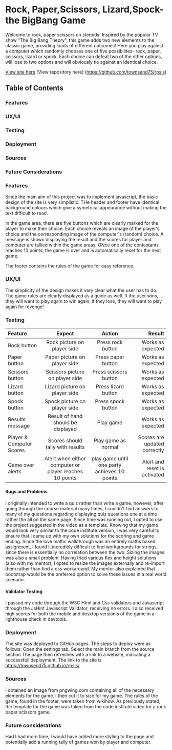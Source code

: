  # Rock, Paper,Scissors, Lizard,Spock- the BigBang Game

 Welcome to rock, paper scissors on steroids! Inspired by the popular TV show "The Big Bang Theory", this game adds two new elements to the classic game, providing loads of different outcomes! Here you play against a computer which randomly chooses one of five possibilites- rock, paper, scissors, lizard or spock. Each choice can defeat two of the other options, will lose to two options and will obviously tie against an identical choice. 

 [View site here](https://townsend75.github.io/rpsls/) [View repository here] (https://github.com/townsend75/rpsls)


 ## Table of Contents

 ### Features
 ### UX/UI
 ### Testing
 ### Deployment
 ### Sources
 ### Future Considerations


 ### Features

 Since the main aim of this project was to implement javascript, the basic design of the site is very simplistic. THe header and footer have identical background colours which give a symetrical appearance without making the text difficult to read. 

 In the game area, there are five buttons which are clearly marked for the player to make their choice. Each choice reveals an image of the player's choice and the corresponding image of the computer's (random) choice. A message is shown displaying the result and the scores for player and computer are tallied within the game areas. ONce one of the contestants reaches 10 points, the game is over and is automatically reset for the next game. 

 The footer contains the rules of the game for easy reference. 

### UX/UI

The simplicity of the design makes it very clear what the user has to do. The game rules are clearly displayed as a guide as well. If the user wins, they will want to play again to win again, if they lose, they will want to play again for revenge!


 ### Testing

 | Feature      | Expect    | Action       | Result  |
 | :---         |   :---:   |    :---:     |     --: |
 | Rock button  | Rock picture on player side |Press rock button | Works as expected |
 | Paper button  | Paper picture on player side |Press paper button | Works as expected |
 | Scissors button  | Scissors picture on player side |Press scissors button | Works as expected |
 | Lizard button  |  Lizard picture on player side |Press lizard button | Works as expected |
 | Spock button  |Spock picture on player side |Press spock button | Works as expected |
 | Results message | Result of hand should be displayed | Play game | Works as expected |
 Player & Computer Scores | Scores should tally with results | Play game as normal | Scores are updated correctly |
 |Game over alerts | Alert when either computer or player reaches 10 points | play game until one party achieves 10 points | Alert and reset is activated|

#### Bugs and Problems

I originally intended to write a quiz rather than write a game, however, after going through the course material many times, I couldn't find answers to many of my questions regarding displaying quiz questions one at a time rather thn all on the same page. Since time was running out, I opted to use the project suggested in the video as a template. Knowing that my game would look very similar to the code institute version, I was very careful to ensure that I came up with my own solutions for the scoring and game ending. Since the love maths walkthrough was an entirely maths based assignment, I found it incredibly difficult to find workarounds for strings, since there is essentially no correlation between the two. 
Sizing the images was also a small problem. Having tried various flex and height solutions (also with my mentor), I opted to resize the images externally and re-import them rather than find a css workaround. My mentor also explained that bootstrap would be the preferred option to solve these issues in a real world scenario. 

#### Validator Testing
I passed my code through the W3C Html and Css validators and Javascript through the JsHint Javascript Validator, receiving no errors. 
I also received high scores for both the mobile and desktop versionis of the game in a lighthouse check in devtools. 


### Deployment
The site was deployed to GitHub pages. The steps to deploy were as follows: Open the settings tab. Select the main branch from the source section The page then refreshes with a link to a website, indicating a successfull deployment. The link to the site is https://townsend75.github.io/rpsls/

### Sources

I obtained an image from pngwing.com containing all of the necessary elements for the game. I then cut it to size for my game. 
The rules of the game, found in the footer, were taken from wikihow. 
As previously stated, the template for the game was taken from the code institute video for a rock paper scissors game. 


### Future considerations

Had I had more time, I would have added more styling to the page and potentially add a running tally of games won by player and computer. 


